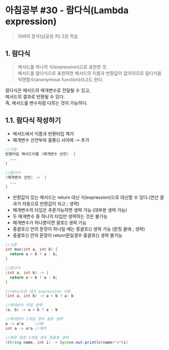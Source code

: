 # 아침공부 #30 - 람다식(Lambda expression)
>자바의 정석(남궁성 저) 2권 학습  


## 1. 람다식
>메서드를 하나의 식(expression)으로 표현한 것.  
>메서드를 람다식으로 표현하면 메서드의 이름과 반환값이 없어지므로 람다식을 익명함수(anonymous function)라고도 한다.  

람다식은 메서드의 매개변수로 전달될 수 있고,  
메서드의 결과로 반환될 수 있다.  
즉, 메서드를 변수처럼 다루는 것이 가능하다.

## 1.1. 람다식 작성하기
- 메서드에서 이름과 반환타입 제거
- 매개변수 선언부와 몸통{} 사이에 -> 추가

~~~java
//기존
반환타입 메서드이름 (매개변수 선언)  {
  ...
}

//람다식
(매개변수 선언) ->  {
  ...
}
~~~

- 반환값이 있는 메서드는 return 대신 식(expression)으로 대신할 수 있다.(연산 결과가 자동으로 반환값이 되고 ; 생략)
- 매개변수의 타입은 추론가능하면 생략 가능 (대부분 생략 가능)
- 두 매개변수 중 하나의 타입만 생략하는 것은 불가능
- 매개변수가 하나뿐이면 괄호() 생략 가능
- 중괄호{} 안의 문장이 하나일 때는 중괄호{} 생략 가능 (문장 끝에 ; 생략)
- 중괄호{} 안의 문장이 return문일경우 중괄호{} 생략 불가능
~~~java
//기존
int max(int a, int b) {
  return a > b ? a : b;
}

//람다식
(int a, int b) -> {
  return a > b ? a : b;
}

//return문 대신 expression 사용
(int a, int b) -> a > b ? a: b

//매개변수 타입 생략
(a, b) -> a > b ? a : b

//매개변수 1개일 경우 괄호 생략
a -> a*a     //OK
int a -> a*a //에러

//본문 문장 1개일 경우 중괄호 생략
(String name, int i) -> System.out.println(name+"="+i)
~~~

